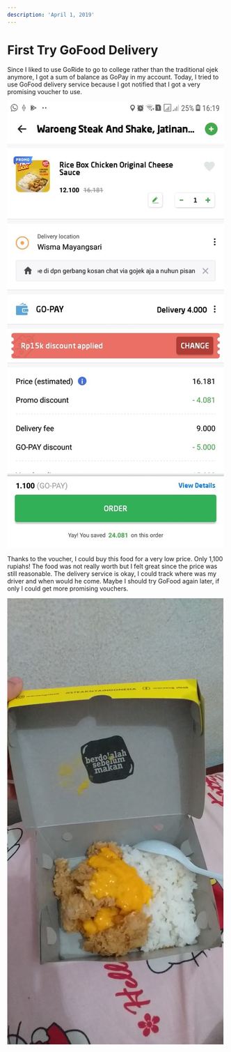 ```yaml
---
description: 'April 1, 2019'
---
```


# First Try GoFood Delivery

Since I liked to use GoRide to go to college rather than the traditional ojek anymore, I got a sum of balance as GoPay in my account. Today, I tried to use GoFood delivery service because I got notified that I got a very promising voucher to use.

![](../../.gitbook/assets/unpad-blog_200120_0070.jpg)

Thanks to the voucher, I could buy this food for a very low price. Only 1,100 rupiahs! The food was not really worth but I felt great since the price was still reasonable. The delivery service is okay, I could track where was my driver and when would he come. Maybe I should try GoFood again later, if only I could get more promising vouchers.

![](../../.gitbook/assets/unpad-blog_191231_0001.jpg)

